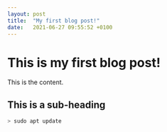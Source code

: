 ```yaml
---
layout: post
title:  "My first blog post!"
date:   2021-06-27 09:55:52 +0100
---
```

# This is my first blog post!

This is the content.

## This is a sub-heading

```bash
> sudo apt update
```
